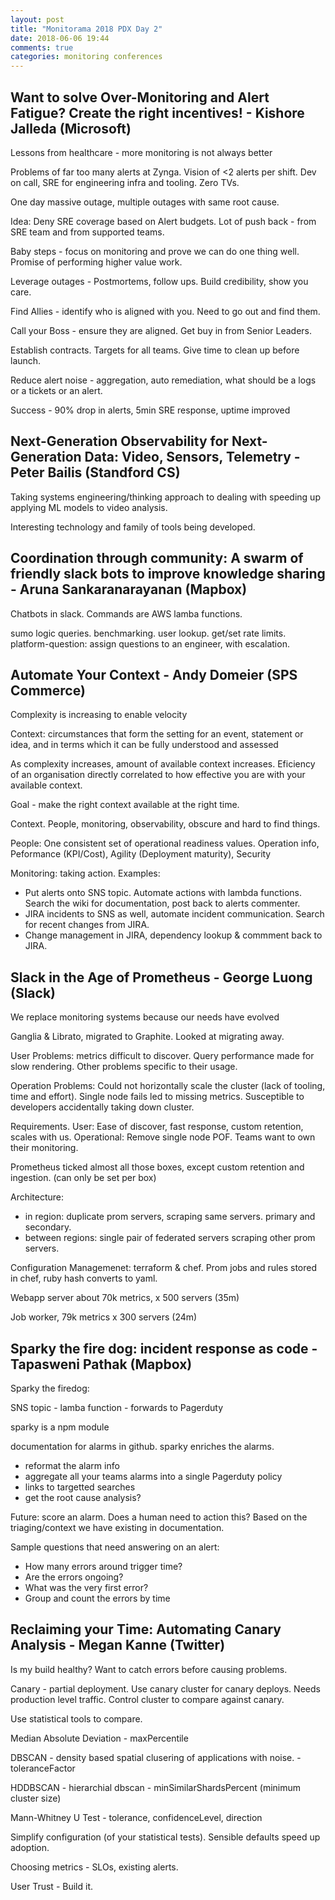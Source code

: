 ```yaml
---
layout: post
title: "Monitorama 2018 PDX Day 2"
date: 2018-06-06 19:44
comments: true
categories: monitoring conferences
---
```


## Want to solve Over-Monitoring and Alert Fatigue? Create the right incentives! - Kishore Jalleda (Microsoft)

Lessons from healthcare - more monitoring is not always better

Problems of far too many alerts at Zynga. Vision of <2 alerts per shift. Dev on call, SRE for engineering infra and tooling. Zero TVs.

One day massive outage, multiple outages with same root cause.

Idea: Deny SRE coverage based on Alert budgets. Lot of push back - from SRE team and from supported teams. 

Baby steps - focus on monitoring and prove we can do one thing well. Promise of performing higher value work.

Leverage outages - Postmortems, follow ups. Build credibility, show you care.

Find Allies - identify who is aligned with you. Need to go out and find them.

Call your Boss - ensure they are aligned. Get buy in from Senior Leaders.

Establish contracts. Targets for all teams. Give time to clean up before launch.

Reduce alert noise - aggregation, auto remediation, what should be a logs or a tickets or an alert.

Success - 90% drop in alerts, 5min SRE response, uptime improved


## Next-Generation Observability for Next-Generation Data: Video, Sensors, Telemetry - Peter Bailis (Standford CS)

Taking systems engineering/thinking approach to dealing with speeding up applying ML models to video analysis.

Interesting technology and family of tools being developed.

## Coordination through community: A swarm of friendly slack bots to improve knowledge sharing - Aruna Sankaranarayanan (Mapbox)

Chatbots in slack. Commands are AWS lamba functions. 

sumo logic queries. benchmarking. user lookup. get/set rate limits. platform-question: assign questions to an engineer, with escalation.


## Automate Your Context - Andy Domeier (SPS Commerce)

Complexity is increasing to enable velocity

Context: circumstances that form the setting for an event, statement or idea, and in terms which it can be fully understood and assessed

As complexity increases, amount of available context increases. Eficiency of an organisation directly correlated to how effective you are with your available context.

Goal - make the right context available at the right time.

Context. People, monitoring, observability, obscure and hard to find things.

People: One consistent set of operational readiness values. Operation info, Peformance (KPI/Cost), Agility (Deployment maturity), Security

Monitoring: taking action. Examples:

- Put alerts onto SNS topic. Automate actions with lambda functions. Search the wiki for documentation, post back to alerts commenter. 
- JIRA incidents to SNS as well, automate incident communication. Search for recent changes from JIRA. 
- Change management in JIRA, dependency lookup & commment back to JIRA.



## Slack in the Age of Prometheus - George Luong (Slack)

We replace monitoring systems because our needs have evolved

Ganglia & Librato, migrated to Graphite. Looked at migrating away.

User Problems: metrics difficult to discover. Query performance made for slow rendering. Other problems specific to their usage.

Operation Problems: Could not horizontally scale the cluster (lack of tooling, time and effort). Single node fails led to missing metrics. Susceptible to developers accidentally taking down cluster.

Requirements. User: Ease of discover, fast response, custom retention, scales with us. Operational: Remove single node POF. Teams want to own their monitoring. 

Prometheus ticked almost all those boxes, except custom retention and ingestion. (can only be set per box)

Architecture: 

- in region: duplicate prom servers, scraping same servers. primary and secondary. 
- between regions: single pair of federated servers scraping other prom servers.

Configuration Managemenet: terraform & chef. Prom jobs and rules stored in chef, ruby hash converts to yaml.

Webapp server about 70k metrics, x 500 servers (35m)

Job worker, 79k metrics x 300 servers (24m)


## Sparky the fire dog: incident response as code - Tapasweni Pathak (Mapbox)

Sparky the firedog:

SNS topic - lamba function - forwards to Pagerduty

sparky is a npm module

documentation for alarms in github. sparky enriches the alarms.

- reformat the alarm info
- aggregate all your teams alarms into a single Pagerduty policy
- links to targetted searches
- get the root cause analysis?

Future: score an alarm. Does a human need to action this? Based on the triaging/context we have existing in documentation.

Sample questions that need answering on an alert:

- How many errors around trigger time?
- Are the errors ongoing?
- What was the very first error?
- Group and count the errors by time


## Reclaiming your Time: Automating Canary Analysis - Megan Kanne (Twitter)


Is my build healthy? Want to catch errors before causing problems.

Canary - partial deployment. Use canary cluster for canary deploys. Needs production level traffic. Control cluster to compare against canary.

Use statistical tools to compare.

Median Absolute Deviation - maxPercentile

DBSCAN - density based spatial clusering of applications with noise. - toleranceFactor

HDDBSCAN - hierarchial dbscan - minSimilarShardsPercent (minimum cluster size)

Mann-Whitney U Test - tolerance, confidenceLevel, direction

Simplify configuration (of your statistical tests). Sensible defaults speed up adoption. 

Choosing metrics - SLOs, existing alerts.

User Trust - Build it.

